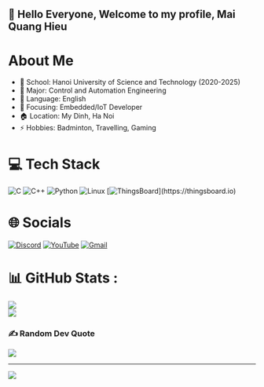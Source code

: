 ## 👋 Hello Everyone, Welcome to my profile, Mai Quang Hieu

# About Me
- 🏫 School: Hanoi University of Science and Technology (2020-2025)
- 🌱 Major: Control and Automation Engineering
- 💬 Language: English
- 🎯 Focusing: Embedded/IoT Developer
- 🏠 Location: My Dinh, Ha Noi
- ⚡ Hobbies: Badminton, Travelling, Gaming

# 💻 Tech Stack
![C](https://img.shields.io/badge/c-%2300599C.svg?style=for-the-badge&logo=c&logoColor=white) 
![C++](https://img.shields.io/badge/c++-%2300599C.svg?style=for-the-badge&logo=c%2B%2B&logoColor=white) 
![Python](https://img.shields.io/badge/python-3670A0?style=for-the-badge&logo=python&logoColor=ffdd54) 
![Linux](https://img.shields.io/badge/linux-%23FCC624.svg?style=for-the-badge&logo=linux&logoColor=black) 
[![ThingsBoard](https://img.shields.io/badge/ThingsBoard-IoT%20Platform-blue?style=for-the-badge&logo=[https://www.google.com/url?sa=i&url=https%3A%2F%2Facte.ltd%2Fvn%2Fblog%2Fthingsboard-javascript-sdk&psig=AOvVaw3qjsCq1WMAX4Mo-6nOzWkh&ust=1739956099426000&source=images&cd=vfe&opi=89978449&ved=0CBYQjRxqFwoTCOD8gdzvzIsDFQAAAAAdAAAAABAQ](https://acte.ltd/_ipx/f_webp,w_800,q_80/https://cms.acte.ltd/storage/app/uploads/public/626/f7d/3e4/626f7d3e40b37580942180.png)&logoColor=white)](https://thingsboard.io)



# 🌐 Socials
[![Discord](https://img.shields.io/badge/Discord-%237289DA.svg?logo=discord&logoColor=white)](htttps://discord.gg/894443390031249438) 
[![YouTube](https://img.shields.io/badge/YouTube-%23FF0000.svg?logo=YouTube&logoColor=white)](https://youtube.com/c/https://www.youtube.com/@hiepnguyenhoang8471) 
[![Gmail](https://img.shields.io/badge/Gmail-D14836?logo=gmail&logoColor=white)](mailto:kzhiep@gmail.com)
 
# 📊 GitHub Stats :
![](https://github-readme-stats.vercel.app/api?username=Hiepnguyenhoang&theme=default&hide_border=false&include_all_commits=false&count_private=false)<br/>
![](https://github-readme-stats.vercel.app/api/top-langs/?username=Hiepnguyenhoang&theme=default&hide_border=false&include_all_commits=false&count_private=false&layout=compact)

### ✍️ Random Dev Quote
![](https://quotes-github-readme.vercel.app/api?type=horizontal&theme=default)

---
[![](https://visitcount.itsvg.in/api?id=Hiepnguyenhoang&icon=0&color=0)](https://visitcount.itsvg.in)
